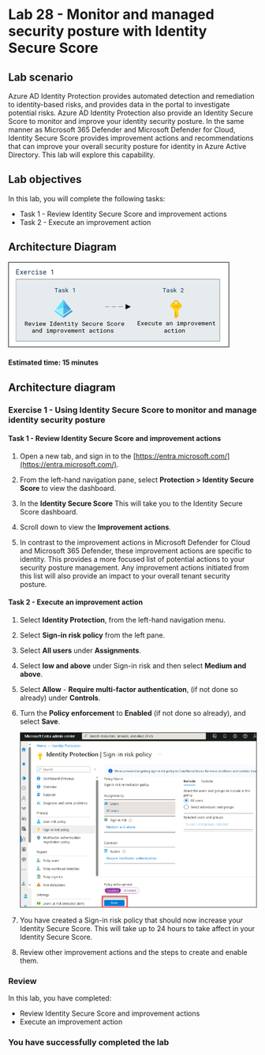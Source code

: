 # Lab 28 - Monitor and managed security posture with Identity Secure Score

## Lab scenario

Azure AD Identity Protection provides automated detection and remediation to identity-based risks, and provides data in the portal to investigate potential risks. Azure AD Identity Protection also provide an Identity Secure Score to monitor and improve your identity security posture.  In the same manner as Microsoft 365 Defender and Microsoft Defender for Cloud, Identity Secure Score provides improvement actions and recommendations that can improve your overall security posture for identity in Azure Active Directory.  This lab will explore this capability. 

## Lab objectives
In this lab, you will complete the following tasks:

+ Task 1 - Review Identity Secure Score and improvement actions
+ Task 2 - Execute an improvement action

## Architecture Diagram

![Screen image displaying the New Group page with Group type, Group name, Owners, and Members highlighted](./media/arch28.png)

#### Estimated time: 15 minutes

## Architecture diagram

### Exercise 1 - Using Identity Secure Score to monitor and manage identity security posture

#### Task 1 - Review Identity Secure Score and improvement actions

1. Open a new tab, and sign in to the [https://entra.microsoft.com/](https://entra.microsoft.com/).

2. From the left-hand navigation pane, select **Protection > Identity Secure Score** to view the dashboard.

3. In the **Identity Secure Score** This will take you to the Identity Secure Score dashboard.

4. Scroll down to view the **Improvement actions**.

5. In contrast to the improvement actions in Microsoft Defender for Cloud and Microsoft 365 Defender, these improvement actions are specific to identity.  This provides a more focused list of potential actions to your security posture management.  Any improvement actions initiated from this list will also provide an impact to your overall tenant security posture. 

#### Task 2 - Execute an improvement action

1. Select **Identity Protection**, from the left-hand navigation menu.

1. Select **Sign-in risk policy** from the left pane.

1. Select **All users** under **Assignments**.

1. Select **low and above** under Sign-in risk and then select **Medium and above**.

1. Select **Allow** - **Require multi-factor authentication**, (if not done so already) under **Controls**.

1. Turn the **Policy enforcement** to **Enabled** (if not done so already), and select **Save**.

   ![](./media/Identify.png)

1. You have created a Sign-in risk policy that should now increase your Identity Secure Score.  This will take up to 24 hours to take affect in your Identity Secure Score.

1. Review other improvement actions and the steps to create and enable them.

### Review
In this lab, you have completed:
- Review Identity Secure Score and improvement actions
- Execute an improvement action

### You have successfully completed the lab
